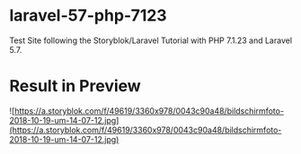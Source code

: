 # laravel-57-php-7123

Test Site following the Storyblok/Laravel Tutorial with PHP 7.1.23 and Laravel 5.7.

# Result in Preview

![https://a.storyblok.com/f/49619/3360x978/0043c90a48/bildschirmfoto-2018-10-19-um-14-07-12.jpg](https://a.storyblok.com/f/49619/3360x978/0043c90a48/bildschirmfoto-2018-10-19-um-14-07-12.jpg)
